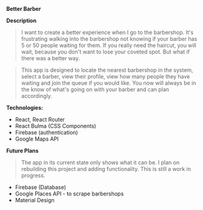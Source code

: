 **Better Barber**

**Description**

> I want to create a better experience when I go to the barbershop. It's frustrating walking into the barbershop not knowing if your barber has 5 or 50 people waiting for them. If you really need the haircut, you will wait, because you don't want to lose your coveted spot. But what if there was a better way.

>This app is designed to locate the nearest barbershop in the system, select a barber, view their profile, view how many people they have waiting and join the queue if you would like. You now will always be in the know of what's going on with your barber and can plan accordingly.

**Technologies:**

* React, React Router
* React Bulma (CSS Components)
* Firebase (authentication)
* Google Maps API

**Future Plans**

> The app in its current state only shows what it can be. I plan on rebuilding this project and adding functionality. This is still a work in progress.

* Firebase (Database)
* Google Places API - to scrape barbershops
* Material Design

